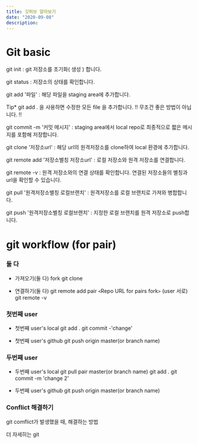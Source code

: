 ```yaml
---
title: 깃허브 알아보기
date: "2020-09-08"
description: 
---
```

 
# Git basic 
git init : git 저장소를 초기화( 생성 ) 합니다.

git status : 저장소의 상태를 확인합니다.

git add '파일' : 해당 파일을 staging area에 추가합니다.

Tip* git add . 을 사용하면 수정한 모든 file 을 추가합니다. !! 무조건 좋은 방법이 아닙니다. !!

git commit -m '커밋 메시지' : staging area에서 local repo로 최종적으로 짧은 메시지를 포함해 저장합니다.

git clone '저장소url' : 해당 url의 원격저장소를 clone하여 local 환경에 추가합니다.

git remote add '저장소별칭 저장소url' : 로컬 저장소와 원격 저장소를 연결합니다.

git remote -v : 원격 저장소와의 연결 상태를 확인합니다. 연결된 저장소들의 별칭과 url을 확인할 수 있습니다.

git pull '원격저장소별칭 로컬브랜치' : 원격저장소를 로컬 브랜치로 가져와 병합합니다.

git push '원격저장소별칭 로컬브랜치' : 지정한 로컬 브랜치를 원격 저장소로 push합니다.

# git workflow (for pair)
### 둘 다
- 가져오기(둘 다)
fork
git clone

- 연결하기(둘 다)
git remote add pair `<`Repo URL for pairs fork`>` (user 서로)
git remote -v

### 첫번째 user
- 첫번째 user's local
git add .
git commit -'change'

- 첫번째 user's github
git push origin master(or branch name)

### 두번째 user
- 두번째 user's local
git pull pair master(or branch name)
git add .
git commit -m 'change 2'

- 두번째 user's github
git push origin master(or branch name)

### Conflict 해결하기

git comflict가 발생했을 때, 해결하는 방법

더 자세히는 git